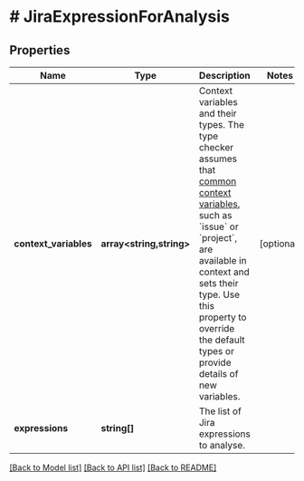 # # JiraExpressionForAnalysis

## Properties

Name | Type | Description | Notes
------------ | ------------- | ------------- | -------------
**context_variables** | **array<string,string>** | Context variables and their types. The type checker assumes that [common context variables](https://developer.atlassian.com/cloud/jira/platform/jira-expressions/#context-variables), such as &#x60;issue&#x60; or &#x60;project&#x60;, are available in context and sets their type. Use this property to override the default types or provide details of new variables. | [optional]
**expressions** | **string[]** | The list of Jira expressions to analyse. |

[[Back to Model list]](../../README.md#models) [[Back to API list]](../../README.md#endpoints) [[Back to README]](../../README.md)
